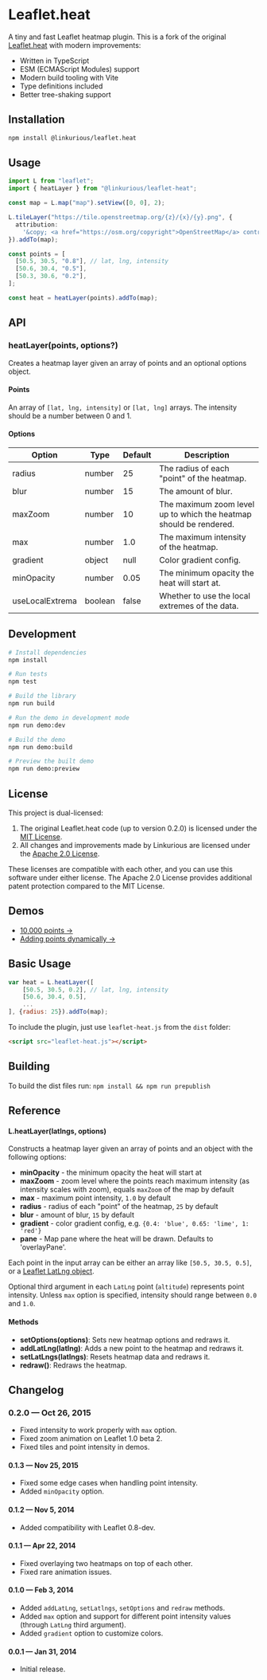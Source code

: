 # Leaflet.heat

A tiny and fast Leaflet heatmap plugin. This is a fork of the original [Leaflet.heat](https://github.com/Leaflet/Leaflet.heat) with modern improvements:

- Written in TypeScript
- ESM (ECMAScript Modules) support
- Modern build tooling with Vite
- Type definitions included
- Better tree-shaking support

## Installation

```bash
npm install @linkurious/leaflet.heat
```

## Usage

```typescript
import L from "leaflet";
import { heatLayer } from "@linkurious/leaflet-heat";

const map = L.map("map").setView([0, 0], 2);

L.tileLayer("https://tile.openstreetmap.org/{z}/{x}/{y}.png", {
  attribution:
    '&copy; <a href="https://osm.org/copyright">OpenStreetMap</a> contributors',
}).addTo(map);

const points = [
  [50.5, 30.5, "0.8"], // lat, lng, intensity
  [50.6, 30.4, "0.5"],
  [50.3, 30.6, "0.2"],
];

const heat = heatLayer(points).addTo(map);
```

## API

### heatLayer(points, options?)

Creates a heatmap layer given an array of points and an optional options object.

#### Points

An array of `[lat, lng, intensity]` or `[lat, lng]` arrays. The intensity should be a number between 0 and 1.

#### Options

| Option          | Type    | Default | Description                                                        |
| --------------- | ------- | ------- | ------------------------------------------------------------------ |
| radius          | number  | 25      | The radius of each "point" of the heatmap.                         |
| blur            | number  | 15      | The amount of blur.                                                |
| maxZoom         | number  | 10      | The maximum zoom level up to which the heatmap should be rendered. |
| max             | number  | 1.0     | The maximum intensity of the heatmap.                              |
| gradient        | object  | null    | Color gradient config.                                             |
| minOpacity      | number  | 0.05    | The minimum opacity the heat will start at.                        |
| useLocalExtrema | boolean | false   | Whether to use the local extremes of the data.                     |

## Development

```bash
# Install dependencies
npm install

# Run tests
npm test

# Build the library
npm run build

# Run the demo in development mode
npm run demo:dev

# Build the demo
npm run demo:build

# Preview the built demo
npm run demo:preview
```

## License

This project is dual-licensed:

1. The original Leaflet.heat code (up to version 0.2.0) is licensed under the [MIT License](https://github.com/Leaflet/Leaflet.heat/blob/master/LICENSE).
2. All changes and improvements made by Linkurious are licensed under the [Apache 2.0 License](LICENSE).

These licenses are compatible with each other, and you can use this software under either license. The Apache 2.0 License provides additional patent protection compared to the MIT License.

## Demos

- [10,000 points &rarr;](http://leaflet.github.io/Leaflet.heat/demo)
- [Adding points dynamically &rarr;](http://leaflet.github.io/Leaflet.heat/demo/draw.html)

## Basic Usage

```js
var heat = L.heatLayer([
	[50.5, 30.5, 0.2], // lat, lng, intensity
	[50.6, 30.4, 0.5],
	...
], {radius: 25}).addTo(map);
```

To include the plugin, just use `leaflet-heat.js` from the `dist` folder:

```html
<script src="leaflet-heat.js"></script>
```

## Building

To build the dist files run:
`npm install && npm run prepublish`

## Reference

#### L.heatLayer(latlngs, options)

Constructs a heatmap layer given an array of points and an object with the following options:

- **minOpacity** - the minimum opacity the heat will start at
- **maxZoom** - zoom level where the points reach maximum intensity (as intensity scales with zoom),
  equals `maxZoom` of the map by default
- **max** - maximum point intensity, `1.0` by default
- **radius** - radius of each "point" of the heatmap, `25` by default
- **blur** - amount of blur, `15` by default
- **gradient** - color gradient config, e.g. `{0.4: 'blue', 0.65: 'lime', 1: 'red'}`
- **pane** - Map pane where the heat will be drawn. Defaults to 'overlayPane'.

Each point in the input array can be either an array like `[50.5, 30.5, 0.5]`,
or a [Leaflet LatLng object](http://leafletjs.com/reference.html#latlng).

Optional third argument in each `LatLng` point (`altitude`) represents point intensity.
Unless `max` option is specified, intensity should range between `0.0` and `1.0`.

#### Methods

- **setOptions(options)**: Sets new heatmap options and redraws it.
- **addLatLng(latlng)**: Adds a new point to the heatmap and redraws it.
- **setLatLngs(latlngs)**: Resets heatmap data and redraws it.
- **redraw()**: Redraws the heatmap.

## Changelog

### 0.2.0 &mdash; Oct 26, 2015

- Fixed intensity to work properly with `max` option.
- Fixed zoom animation on Leaflet 1.0 beta 2.
- Fixed tiles and point intensity in demos.

#### 0.1.3 &mdash; Nov 25, 2015

- Fixed some edge cases when handling point intensity.
- Added `minOpacity` option.

#### 0.1.2 &mdash; Nov 5, 2014

- Added compatibility with Leaflet 0.8-dev.

#### 0.1.1 &mdash; Apr 22, 2014

- Fixed overlaying two heatmaps on top of each other.
- Fixed rare animation issues.

#### 0.1.0 &mdash; Feb 3, 2014

- Added `addLatLng`, `setLatlngs`, `setOptions` and `redraw` methods.
- Added `max` option and support for different point intensity values (through `LatLng` third argument).
- Added `gradient` option to customize colors.

#### 0.0.1 &mdash; Jan 31, 2014

- Initial release.
